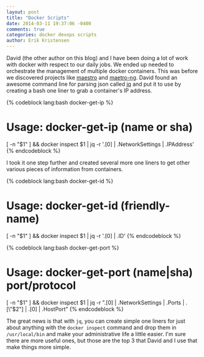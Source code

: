 ```yaml
---
layout: post
title: "Docker Scripts"
date: 2014-03-11 19:37:06 -0400
comments: true
categories: docker devops scripts
author: Erik Kristensen
---
```


David (the other author on this blog) and I have been doing a lot of work with docker with respect to our daily jobs. We ended up needed to orchestrate the management of multiple docker containers. This was before we discovered projects like [maestro](https://github.com/toscanini/maestro) and [maetro-ng](https://github.com/signalfuse/maestro-ng). David found an awesome command line for parsing json called [jq](http://stedolan.github.io/jq/) and put it to use by creating a bash one liner to grab a container's IP address.

{% codeblock lang:bash docker-get-ip %}
# Usage: docker-get-ip (name or sha)
[ -n "$1" ] && docker inspect $1 | jq -r '.[0] | .NetworkSettings | .IPAddress' 
{% endcodeblock %}

I took it one step further and created several more one liners to get other various pieces of information from containers.

{% codeblock lang:bash docker-get-id %}
# Usage: docker-get-id (friendly-name)
[ -n "$1" ] && docker inspect $1 | jq -r '.[0] | .ID'
{% endcodeblock %}

{% codeblock lang:bash docker-get-port %}
# Usage: docker-get-port (name|sha) port/protocol
[ -n "$1" ] && docker inspect $1 | jq -r ".[0] | .NetworkSettings | .Ports | .[\"$2\"] | .[0] | .HostPort"
{% endcodeblock %}

The great news is that with `jq`, you can create simple one liners for just about anything with the `docker inspect` command and drop them in `/usr/local/bin` and make your administrative life a little easier. I'm sure there are more useful ones, but those are the top 3 that David and I use that make things more simple.

